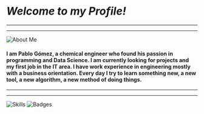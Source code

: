 # *Welcome to my Profile!*

------------


------------
![About Me](https://i.ibb.co/BqtpjHc/Aboutme.png "About Me")

#### I am Pablo Gómez, a chemical engineer who found his passion in programming and Data Science. I am currently looking for projects and my first job in the IT area. I have work experience in engineering mostly with a business orientation. Every day I try to learn something new, a new tool, a new algorithm, a new method of doing things. 

------------

------------
![Skills](https://i.ibb.co/Wf58Qd6/skills.png "Skills")
![Badges](https://i.ibb.co/frBBkZ3/Capture.png "Badges")
